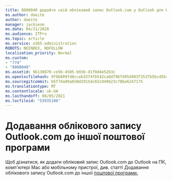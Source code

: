 ```yaml
---
title: 8000040 додайте свій обліковий запис Outlook.com у Outlook для Windows
ms.author: daeite
author: daeite
manager: jackiesm
ms.date: 04/21/2020
ms.audience: ITPro
ms.topic: article
ms.service: o365-administration
ROBOTS: NOINDEX, NOFOLLOW
localization_priority: Normal
ms.custom:
- "774"
- "8000040"
ms.assetid: 9b130870-ce56-4505-b93b-d1f0d4e52b3c
ms.openlocfilehash: 9f9b809fd8cceb33f4fb542ca8d796f4954983f3537b5bc45b47a68b96f999b6
ms.sourcegitcommit: b5f7da89a650d2915dc652449623c78be6247175
ms.translationtype: MT
ms.contentlocale: uk-UA
ms.lasthandoff: 08/05/2021
ms.locfileid: "53935106"
---
```

# <a name="add-your-outlookcom-account-to-another-mail-app"></a>Додавання облікового запису Outlook.com до іншої поштової програми

Щоб дізнатися, як додати обліковий запис Outlook.com до Outlook на ПК, комп'ютері Mac або мобільному пристрої, див. статті Додавання облікового запису Outlook.com до іншої [поштової програми.](https://support.office.com/article/73f3b178-0009-41ae-aab1-87b80fa94970?wt.mc_id=Office_Outlook_com_Alchemy)
  
